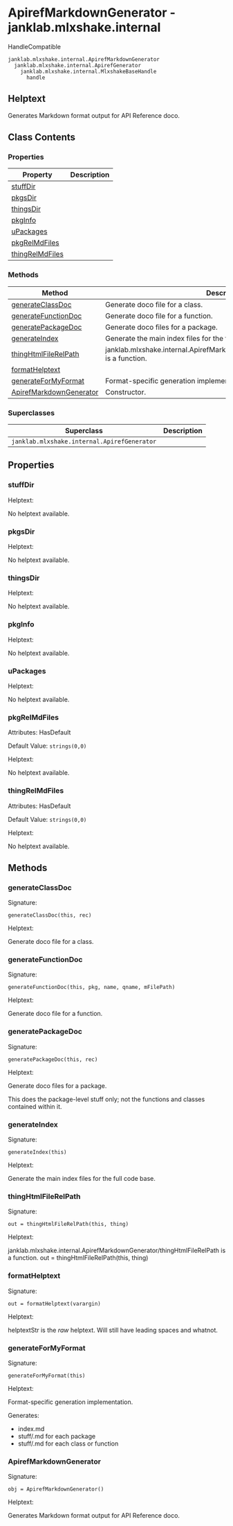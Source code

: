 # ApirefMarkdownGenerator - janklab.mlxshake.internal

HandleCompatible

```text
janklab.mlxshake.internal.ApirefMarkdownGenerator
  janklab.mlxshake.internal.ApirefGenerator
    janklab.mlxshake.internal.MlxshakeBaseHandle
      handle
```

## Helptext

Generates Markdown format output for API Reference doco.


## Class Contents

### Properties

| Property | Description |
| -------- | ----------- |
| [stuffDir](#janklab.mlxshake.internal.ApirefMarkdownGenerator.stuffDir) |  |
| [pkgsDir](#janklab.mlxshake.internal.ApirefMarkdownGenerator.pkgsDir) |  |
| [thingsDir](#janklab.mlxshake.internal.ApirefMarkdownGenerator.thingsDir) |  |
| [pkgInfo](#janklab.mlxshake.internal.ApirefMarkdownGenerator.pkgInfo) |  |
| [uPackages](#janklab.mlxshake.internal.ApirefMarkdownGenerator.uPackages) |  |
| [pkgRelMdFiles](#janklab.mlxshake.internal.ApirefMarkdownGenerator.pkgRelMdFiles) |  |
| [thingRelMdFiles](#janklab.mlxshake.internal.ApirefMarkdownGenerator.thingRelMdFiles) |  |

### Methods

| Method | Description |
| -------- | ----------- |
| [generateClassDoc](#janklab.mlxshake.internal.ApirefMarkdownGenerator.generateClassDoc) | Generate doco file for a class. |
| [generateFunctionDoc](#janklab.mlxshake.internal.ApirefMarkdownGenerator.generateFunctionDoc) | Generate doco file for a function. |
| [generatePackageDoc](#janklab.mlxshake.internal.ApirefMarkdownGenerator.generatePackageDoc) | Generate doco files for a package. |
| [generateIndex](#janklab.mlxshake.internal.ApirefMarkdownGenerator.generateIndex) | Generate the main index files for the full code base. |
| [thingHtmlFileRelPath](#janklab.mlxshake.internal.ApirefMarkdownGenerator.thingHtmlFileRelPath) | janklab.mlxshake.internal.ApirefMarkdownGenerator/thingHtmlFileRelPath is a function. |
| [formatHelptext](#janklab.mlxshake.internal.ApirefMarkdownGenerator.formatHelptext) |  |
| [generateForMyFormat](#janklab.mlxshake.internal.ApirefMarkdownGenerator.generateForMyFormat) | Format-specific generation implementation. |
| [ApirefMarkdownGenerator](#janklab.mlxshake.internal.ApirefMarkdownGenerator.ApirefMarkdownGenerator) | Constructor. |

### Superclasses

| Superclass | Description |
| -------- | ----------- |
| `janklab.mlxshake.internal.ApirefGenerator` |  |

## Properties

<a name="janklab.mlxshake.internal.ApirefMarkdownGenerator.stuffDir"></a>
### stuffDir

Helptext:


No helptext available.


<a name="janklab.mlxshake.internal.ApirefMarkdownGenerator.pkgsDir"></a>
### pkgsDir

Helptext:


No helptext available.


<a name="janklab.mlxshake.internal.ApirefMarkdownGenerator.thingsDir"></a>
### thingsDir

Helptext:


No helptext available.


<a name="janklab.mlxshake.internal.ApirefMarkdownGenerator.pkgInfo"></a>
### pkgInfo

Helptext:


No helptext available.


<a name="janklab.mlxshake.internal.ApirefMarkdownGenerator.uPackages"></a>
### uPackages

Helptext:


No helptext available.


<a name="janklab.mlxshake.internal.ApirefMarkdownGenerator.pkgRelMdFiles"></a>
### pkgRelMdFiles

Attributes: HasDefault

Default Value: `strings(0,0)`

Helptext:


No helptext available.


<a name="janklab.mlxshake.internal.ApirefMarkdownGenerator.thingRelMdFiles"></a>
### thingRelMdFiles

Attributes: HasDefault

Default Value: `strings(0,0)`

Helptext:


No helptext available.



## Methods

<a name="janklab.mlxshake.internal.ApirefMarkdownGenerator.generateClassDoc"></a>
### generateClassDoc

Signature:
```
generateClassDoc(this, rec)
```

Helptext:

Generate doco file for a class.



<a name="janklab.mlxshake.internal.ApirefMarkdownGenerator.generateFunctionDoc"></a>
### generateFunctionDoc

Signature:
```
generateFunctionDoc(this, pkg, name, qname, mFilePath)
```

Helptext:

Generate doco file for a function.



<a name="janklab.mlxshake.internal.ApirefMarkdownGenerator.generatePackageDoc"></a>
### generatePackageDoc

Signature:
```
generatePackageDoc(this, rec)
```

Helptext:

Generate doco files for a package.

This does the package-level stuff only; not the functions and
classes contained within it.



<a name="janklab.mlxshake.internal.ApirefMarkdownGenerator.generateIndex"></a>
### generateIndex

Signature:
```
generateIndex(this)
```

Helptext:

Generate the main index files for the full code base.



<a name="janklab.mlxshake.internal.ApirefMarkdownGenerator.thingHtmlFileRelPath"></a>
### thingHtmlFileRelPath

Signature:
```
out = thingHtmlFileRelPath(this, thing)
```

Helptext:

janklab.mlxshake.internal.ApirefMarkdownGenerator/thingHtmlFileRelPath is a function.
  out = thingHtmlFileRelPath(this, thing)



<a name="janklab.mlxshake.internal.ApirefMarkdownGenerator.formatHelptext"></a>
### formatHelptext

Signature:
```
out = formatHelptext(varargin)
```

Helptext:


helptextStr is the *raw* helptext. Will still have leading spaces
and whatnot.



<a name="janklab.mlxshake.internal.ApirefMarkdownGenerator.generateForMyFormat"></a>
### generateForMyFormat

Signature:
```
generateForMyFormat(this)
```

Helptext:

Format-specific generation implementation.

Generates:
  * index.md
  * stuff/<package>.md for each package
  * stuff/<thing>.md for each class or function



<a name="janklab.mlxshake.internal.ApirefMarkdownGenerator.ApirefMarkdownGenerator"></a>
### ApirefMarkdownGenerator

Signature:
```
obj = ApirefMarkdownGenerator()
```

Helptext:

Generates Markdown format output for API Reference doco.





